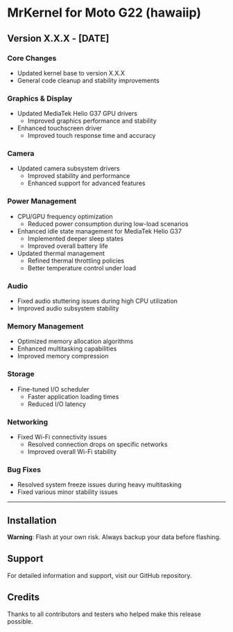 # MrKernel for Moto G22 (hawaiip)

## Version X.X.X - [DATE]

### Core Changes
* Updated kernel base to version X.X.X
* General code cleanup and stability improvements

### Graphics & Display
* Updated MediaTek Helio G37 GPU drivers
  - Improved graphics performance and stability
* Enhanced touchscreen driver
  - Improved touch response time and accuracy

### Camera
* Updated camera subsystem drivers
  - Improved stability and performance
  - Enhanced support for advanced features

### Power Management
* CPU/GPU frequency optimization
  - Reduced power consumption during low-load scenarios
* Enhanced idle state management for MediaTek Helio G37
  - Implemented deeper sleep states
  - Improved overall battery life
* Updated thermal management
  - Refined thermal throttling policies
  - Better temperature control under load

### Audio
* Fixed audio stuttering issues during high CPU utilization
* Improved audio subsystem stability

### Memory Management
* Optimized memory allocation algorithms
* Enhanced multitasking capabilities
* Improved memory compression

### Storage
* Fine-tuned I/O scheduler
  - Faster application loading times
  - Reduced I/O latency

### Networking
* Fixed Wi-Fi connectivity issues
  - Resolved connection drops on specific networks
  - Improved overall Wi-Fi stability

### Bug Fixes
* Resolved system freeze issues during heavy multitasking
* Fixed various minor stability issues

---

## Installation

**Warning**: Flash at your own risk. Always backup your data before flashing.

## Support

For detailed information and support, visit our GitHub repository.

## Credits

Thanks to all contributors and testers who helped make this release possible. 